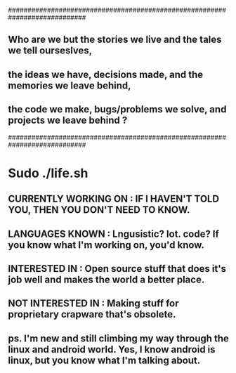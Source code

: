 ############################################################################
## Who are we but the stories we live and the tales we tell ourseslves,
## the ideas we have, decisions made, and the memories we leave behind, 
## the code we make, bugs/problems we solve, and projects we leave behind ? 
############################################################################
 
#                                Sudo ./life.sh
 
##    CURRENTLY WORKING ON  : IF I HAVEN'T TOLD YOU, THEN YOU DON'T NEED TO KNOW. 
##    LANGUAGES KNOWN       : Lngusistic? lot. code? If you know what I'm working on, you'd know.
##    INTERESTED IN         : Open source stuff that does it's job well and makes the world a better place. 
##    NOT INTERESTED IN     : Making stuff for proprietary crapware that's obsolete. 
##    ps. I'm new and still climbing my way through the linux and android world. Yes, I know android is linux, but you know what I'm talking about. 
